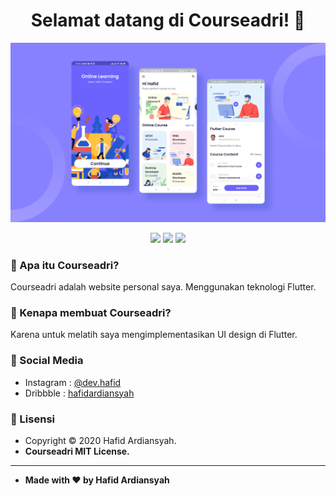 <h1 align="center">Selamat datang di Courseadri! 👋</h1>
    
![Courseadri - Screenshot](/screenshot.png)

<p align ="Center">

<img src="https://img.shields.io/github/issues/hafidardiansyah/Courseadri?style=flat-square">
<img src="https://img.shields.io/github/stars/hafidardiansyah/Courseadri?style=flat-square">
<img src="https://img.shields.io/github/forks/hafidardiansyah/Courseadri?style=flat-square">

</p>

### 🤔 Apa itu Courseadri?

Courseadri adalah website personal saya. Menggunakan teknologi Flutter.

### 🎉 Kenapa membuat Courseadri?

Karena untuk melatih saya mengimplementasikan UI design di Flutter.

### :link: Social Media

- Instagram : <a href="http://instagram.com/dev.hafid"> @dev.hafid</a>
- Dribbble : <a href="https://dribbble.com/hafidardiansyah"> hafidardiansyah</a>

### 📝 Lisensi

- Copyright © 2020 Hafid Ardiansyah.
- **Courseadri MIT License.**

---

- **Made with ❤️ by Hafid Ardiansyah**
